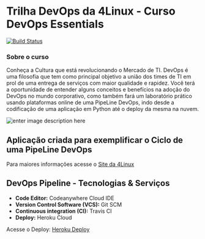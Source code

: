 # Trilha DevOps da 4Linux - Curso DevOps Essentials
<!-- Altere a Flag abaixo com sua URL do Travis -->
[![Build Status](https://travis-ci.com/fmsantosti21/DevOpsLab-HelloWorld.svg?branch=master)](https://travis-ci.com/fmsantosti21/DevOpsLab-HelloWorld)

### Sobre o curso

Conheça a Cultura que está revolucionando o Mercado de TI. DevOps é uma filosofia que tem como principal objetivo a união dos times de TI em prol de uma entrega de serviços com maior qualidade e rapidez. Você terá a oportunidade de entender alguns conceitos e benefícios na adoção do DevOps no mundo corporativo, como também fará um laboratório prático usando plataformas online de uma PipeLine DevOps, indo desde a codificação de uma aplicação em Python até o deploy da mesma na nuvem.

![enter image description here](https://user-images.githubusercontent.com/42598095/75870588-ec36d100-5de9-11ea-92f5-8e7ad756590a.png)

## Aplicação criada para exemplificar o Ciclo de uma PipeLine DevOps

Para maiores informações acesse o [Site da 4Linux](https://www.4linux.com.br/cursos/devops)


## DevOps Pipeline - Tecnologias & Serviços 

- **Code Editor:** Codeanywhere Cloud IDE
-  **Version Control Software (VCS):** Git SCM
-  **Continuous integration (CI):** Travis CI
- **Deploy:** Heroku Cloud 

Acesse o Deploy: [Heroku Deploy](https://devopses4linux.herokuapp.com/)
